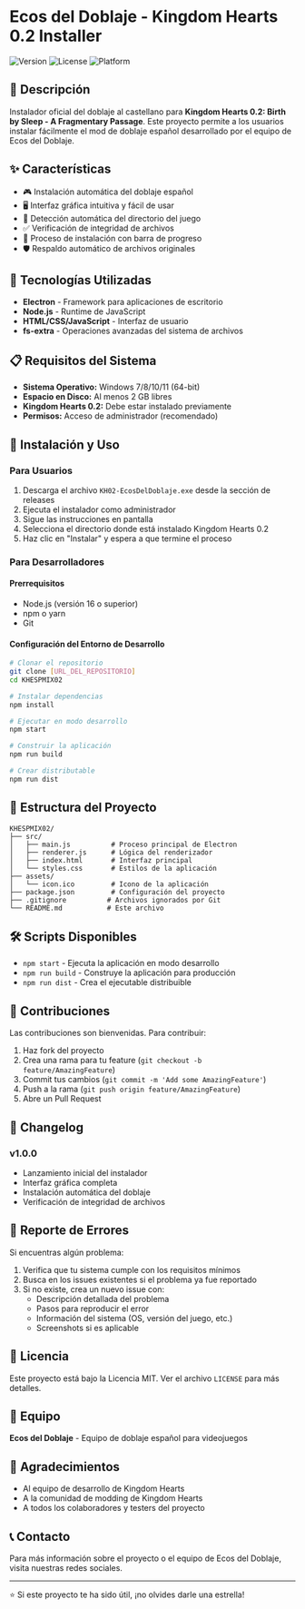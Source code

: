 # Ecos del Doblaje - Kingdom Hearts 0.2 Installer

![Version](https://img.shields.io/badge/version-1.0.0-blue.svg)
![License](https://img.shields.io/badge/license-MIT-green.svg)
![Platform](https://img.shields.io/badge/platform-Windows-lightgrey.svg)

## 📖 Descripción

Instalador oficial del doblaje al castellano para **Kingdom Hearts 0.2: Birth by Sleep - A Fragmentary Passage**. Este proyecto permite a los usuarios instalar fácilmente el mod de doblaje español desarrollado por el equipo de Ecos del Doblaje.

## ✨ Características

- 🎮 Instalación automática del doblaje español
- 🖥️ Interfaz gráfica intuitiva y fácil de usar
- 📁 Detección automática del directorio del juego
- ✅ Verificación de integridad de archivos
- 🔄 Proceso de instalación con barra de progreso
- 🛡️ Respaldo automático de archivos originales

## 🔧 Tecnologías Utilizadas

- **Electron** - Framework para aplicaciones de escritorio
- **Node.js** - Runtime de JavaScript
- **HTML/CSS/JavaScript** - Interfaz de usuario
- **fs-extra** - Operaciones avanzadas del sistema de archivos

## 📋 Requisitos del Sistema

- **Sistema Operativo:** Windows 7/8/10/11 (64-bit)
- **Espacio en Disco:** Al menos 2 GB libres
- **Kingdom Hearts 0.2:** Debe estar instalado previamente
- **Permisos:** Acceso de administrador (recomendado)

## 🚀 Instalación y Uso

### Para Usuarios

1. Descarga el archivo `KH02-EcosDelDoblaje.exe` desde la sección de releases
2. Ejecuta el instalador como administrador
3. Sigue las instrucciones en pantalla
4. Selecciona el directorio donde está instalado Kingdom Hearts 0.2
5. Haz clic en "Instalar" y espera a que termine el proceso

### Para Desarrolladores

#### Prerrequisitos

- Node.js (versión 16 o superior)
- npm o yarn
- Git

#### Configuración del Entorno de Desarrollo

```bash
# Clonar el repositorio
git clone [URL_DEL_REPOSITORIO]
cd KHESPMIX02

# Instalar dependencias
npm install

# Ejecutar en modo desarrollo
npm start

# Construir la aplicación
npm run build

# Crear distributable
npm run dist
```

## 📁 Estructura del Proyecto

```
KHESPMIX02/
├── src/
│   ├── main.js          # Proceso principal de Electron
│   ├── renderer.js      # Lógica del renderizador
│   ├── index.html       # Interfaz principal
│   └── styles.css       # Estilos de la aplicación
├── assets/
│   └── icon.ico         # Icono de la aplicación
├── package.json         # Configuración del proyecto
├── .gitignore          # Archivos ignorados por Git
└── README.md           # Este archivo
```

## 🛠️ Scripts Disponibles

- `npm start` - Ejecuta la aplicación en modo desarrollo
- `npm run build` - Construye la aplicación para producción
- `npm run dist` - Crea el ejecutable distribuible

## 🤝 Contribuciones

Las contribuciones son bienvenidas. Para contribuir:

1. Haz fork del proyecto
2. Crea una rama para tu feature (`git checkout -b feature/AmazingFeature`)
3. Commit tus cambios (`git commit -m 'Add some AmazingFeature'`)
4. Push a la rama (`git push origin feature/AmazingFeature`)
5. Abre un Pull Request

## 📝 Changelog

### v1.0.0
- Lanzamiento inicial del instalador
- Interfaz gráfica completa
- Instalación automática del doblaje
- Verificación de integridad de archivos

## 🐛 Reporte de Errores

Si encuentras algún problema:

1. Verifica que tu sistema cumple con los requisitos mínimos
2. Busca en los issues existentes si el problema ya fue reportado
3. Si no existe, crea un nuevo issue con:
   - Descripción detallada del problema
   - Pasos para reproducir el error
   - Información del sistema (OS, versión del juego, etc.)
   - Screenshots si es aplicable

## 📄 Licencia

Este proyecto está bajo la Licencia MIT. Ver el archivo `LICENSE` para más detalles.

## 👥 Equipo

**Ecos del Doblaje** - Equipo de doblaje español para videojuegos

## 🙏 Agradecimientos

- Al equipo de desarrollo de Kingdom Hearts
- A la comunidad de modding de Kingdom Hearts
- A todos los colaboradores y testers del proyecto

## 📞 Contacto

Para más información sobre el proyecto o el equipo de Ecos del Doblaje, visita nuestras redes sociales.

---

⭐ Si este proyecto te ha sido útil, ¡no olvides darle una estrella!
